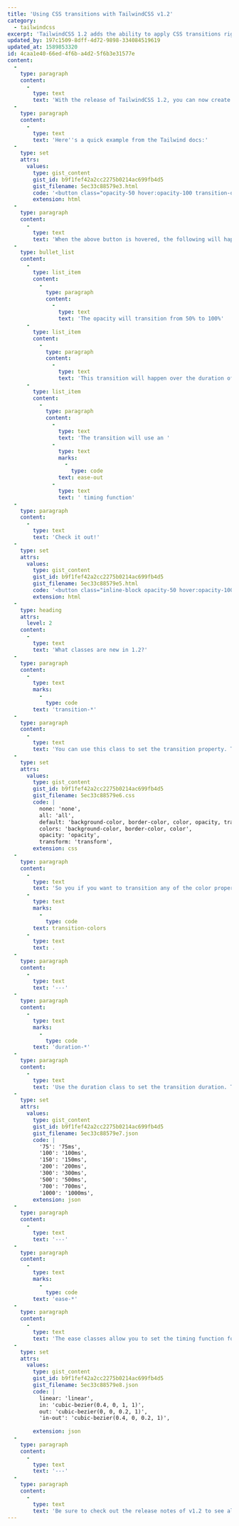 ```yaml
---
title: 'Using CSS transitions with TailwindCSS v1.2'
category:
  - tailwindcss
excerpt: 'TailwindCSS 1.2 adds the ability to apply CSS transitions right out of the box!'
updated_by: 197c1509-8dff-4d72-9898-334084519619
updated_at: 1589853320
id: 4caa1e40-66ed-4f6b-a4d2-5f6b3e31577e
content:
  -
    type: paragraph
    content:
      -
        type: text
        text: 'With the release of TailwindCSS 1.2, you can now create CSS Grids with Tailwind!'
  -
    type: paragraph
    content:
      -
        type: text
        text: 'Here''s a quick example from the Tailwind docs:'
  -
    type: set
    attrs:
      values:
        type: gist_content
        gist_id: b9f1fef42a2cc2275b0214ac699fb4d5
        gist_filename: 5ec33c88579e3.html
        code: '<button class="opacity-50 hover:opacity-100 transition-opacity duration-1000 ease-out">...</button>'
        extension: html
  -
    type: paragraph
    content:
      -
        type: text
        text: 'When the above button is hovered, the following will happen:'
  -
    type: bullet_list
    content:
      -
        type: list_item
        content:
          -
            type: paragraph
            content:
              -
                type: text
                text: 'The opacity will transition from 50% to 100%'
      -
        type: list_item
        content:
          -
            type: paragraph
            content:
              -
                type: text
                text: 'This transition will happen over the duration of 1000ms'
      -
        type: list_item
        content:
          -
            type: paragraph
            content:
              -
                type: text
                text: 'The transition will use an '
              -
                type: text
                marks:
                  -
                    type: code
                text: ease-out
              -
                type: text
                text: ' timing function'
  -
    type: paragraph
    content:
      -
        type: text
        text: 'Check it out!'
  -
    type: set
    attrs:
      values:
        type: gist_content
        gist_id: b9f1fef42a2cc2275b0214ac699fb4d5
        gist_filename: 5ec33c88579e5.html
        code: '<button class="inline-block opacity-50 hover:opacity-100 transition-opacity duration-1000 ease-out bg-red-500 text-white p-2 rounded">Hover me to see the transition<button>'
        extension: html
  -
    type: heading
    attrs:
      level: 2
    content:
      -
        type: text
        text: 'What classes are new in 1.2?'
  -
    type: paragraph
    content:
      -
        type: text
        marks:
          -
            type: code
        text: 'transition-*'
  -
    type: paragraph
    content:
      -
        type: text
        text: 'You can use this class to set the transition property. The available options are:'
  -
    type: set
    attrs:
      values:
        type: gist_content
        gist_id: b9f1fef42a2cc2275b0214ac699fb4d5
        gist_filename: 5ec33c88579e6.css
        code: |
          none: 'none',
          all: 'all',
          default: 'background-color, border-color, color, opacity, transform',
          colors: 'background-color, border-color, color',
          opacity: 'opacity',
          transform: 'transform',
        extension: css
  -
    type: paragraph
    content:
      -
        type: text
        text: 'So you if you want to transition any of the color properties on your element, use: '
      -
        type: text
        marks:
          -
            type: code
        text: transition-colors
      -
        type: text
        text: .
  -
    type: paragraph
    content:
      -
        type: text
        text: '---'
  -
    type: paragraph
    content:
      -
        type: text
        marks:
          -
            type: code
        text: 'duration-*'
  -
    type: paragraph
    content:
      -
        type: text
        text: 'Use the duration class to set the transition duration. The available options are:'
  -
    type: set
    attrs:
      values:
        type: gist_content
        gist_id: b9f1fef42a2cc2275b0214ac699fb4d5
        gist_filename: 5ec33c88579e7.json
        code: |
          '75': '75ms',
          '100': '100ms',
          '150': '150ms',
          '200': '200ms',
          '300': '300ms',
          '500': '500ms',
          '700': '700ms',
          '1000': '1000ms',
        extension: json
  -
    type: paragraph
    content:
      -
        type: text
        text: '---'
  -
    type: paragraph
    content:
      -
        type: text
        marks:
          -
            type: code
        text: 'ease-*'
  -
    type: paragraph
    content:
      -
        type: text
        text: 'The ease classes allow you to set the timing function for your transition. By default, Tailwind generates a couple custom easing functions for you:'
  -
    type: set
    attrs:
      values:
        type: gist_content
        gist_id: b9f1fef42a2cc2275b0214ac699fb4d5
        gist_filename: 5ec33c88579e8.json
        code: |
          linear: 'linear',
          in: 'cubic-bezier(0.4, 0, 1, 1)',
          out: 'cubic-bezier(0, 0, 0.2, 1)',
          'in-out': 'cubic-bezier(0.4, 0, 0.2, 1)',
          
        extension: json
  -
    type: paragraph
    content:
      -
        type: text
        text: '---'
  -
    type: paragraph
    content:
      -
        type: text
        text: 'Be sure to check out the release notes of v1.2 to see all the new features that were released!'
---
```


